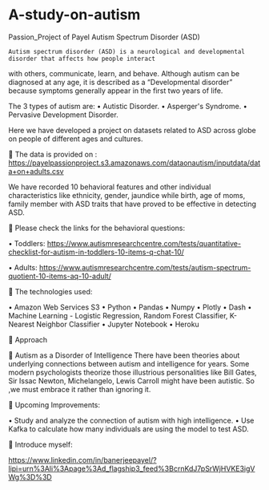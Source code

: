 # A-study-on-autism
Passion_Project of Payel
            Autism Spectrum Disorder (ASD)
    
    Autism spectrum disorder (ASD) is a neurological and developmental disorder that affects how people interact
with others, communicate, learn, and behave. Although autism can be diagnosed at any age, it is described as a 
“Developmental disorder” because symptoms generally appear in the first two years of life.

The 3 types of autism are: 
•	Autistic Disorder. 
•	Asperger's Syndrome. 
•	Pervasive Development Disorder.

Here we have developed a project on datasets related to ASD across globe on people of different ages and cultures.


	The data is provided on : https://payelpassionproject.s3.amazonaws.com/dataonautism/inputdata/data+on+adults.csv

We have recorded 10 behavioral features and other individual characteristics like ethnicity, gender, jaundice while birth, age of moms, family member with ASD traits that have proved to be effective in detecting ASD.

	Please check the links for the behavioral questions:

•	Toddlers:
https://www.autismresearchcentre.com/tests/quantitative-checklist-for-autism-in-toddlers-10-items-q-chat-10/

•	Adults:
https://www.autismresearchcentre.com/tests/autism-spectrum-quotient-10-items-aq-10-adult/


	The technologies used:

•	Amazon Web Services S3 
•	Python
•	Pandas
•	Numpy
•	Plotly
•	Dash
•	Machine Learning - Logistic Regression, Random Forest Classifier, K-Nearest Neighbor Classifier
•	Jupyter Notebook
•	Heroku

	Approach

	

		                                         			 	                                       

	Autism as a Disorder of Intelligence
    There have been theories about underlying connections between autism and intelligence for years. Some modern 
psychologists theorize those illustrious personalities like Bill Gates, Sir Issac Newton, Michelangelo, 
Lewis Carroll might have been autistic. So ,we must embrace it rather than ignoring it. 

	Upcoming Improvements:

•	Study and analyze the connection of autism with high intelligence.
•	Use Kafka to calculate how many individuals are using the model to test ASD.


	Introduce myself:

https://www.linkedin.com/in/banerjeepayel/?lipi=urn%3Ali%3Apage%3Ad_flagship3_feed%3BcrnKdJ7pSrWjHVKE3igVWg%3D%3D







